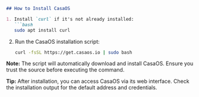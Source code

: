 
```markdown
## How to Install CasaOS

1. Install `curl` if it's not already installed:
   ```bash
   sudo apt install curl
   ```

2. Run the CasaOS installation script:
   ```bash
   curl -fsSL https://get.casaos.io | sudo bash
   ```

**Note:** The script will automatically download and install CasaOS. Ensure you trust the source before executing the command.

**Tip:** After installation, you can access CasaOS via its web interface. Check the installation output for the default address and credentials.
```